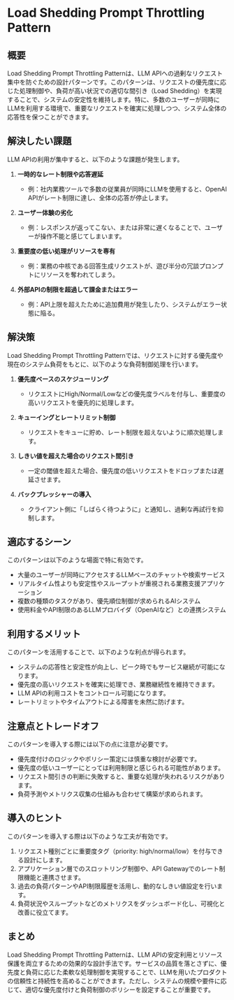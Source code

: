 # Load Shedding Prompt Throttling Pattern

## 概要

Load Shedding Prompt Throttling Patternは、LLM APIへの過剰なリクエスト集中を防ぐための設計パターンです。このパターンは、リクエストの優先度に応じた処理制御や、負荷が高い状況での適切な間引き（Load Shedding）を実現することで、システムの安定性を維持します。特に、多数のユーザーが同時にLLMを利用する環境で、重要なリクエストを確実に処理しつつ、システム全体の応答性を保つことができます。

## 解決したい課題

LLM APIの利用が集中すると、以下のような課題が発生します。

1. **一時的なレート制限や応答遅延**
   - 例：社内業務ツールで多数の従業員が同時にLLMを使用すると、OpenAI APIがレート制限に達し、全体の応答が停止します。

2. **ユーザー体験の劣化**
   - 例：レスポンスが返ってこない、または非常に遅くなることで、ユーザーが操作不能と感じてしまいます。

3. **重要度の低い処理がリソースを専有**
   - 例：業務の中核である回答生成リクエストが、遊び半分の冗談プロンプトにリソースを奪われてしまう。

4. **外部APIの制限を超過して課金またはエラー**
   - 例：API上限を超えたために追加費用が発生したり、システムがエラー状態に陥る。

## 解決策

Load Shedding Prompt Throttling Patternでは、リクエストに対する優先度や現在のシステム負荷をもとに、以下のような負荷制御処理を行います。

1. **優先度ベースのスケジューリング**
   - リクエストにHigh/Normal/Lowなどの優先度ラベルを付与し、重要度の高いリクエストを優先的に処理します。

2. **キューイングとレートリミット制御**
   - リクエストをキューに貯め、レート制限を超えないように順次処理します。

3. **しきい値を超えた場合のリクエスト間引き**
   - 一定の閾値を超えた場合、優先度の低いリクエストをドロップまたは遅延させます。

4. **バックプレッシャーの導入**
   - クライアント側に「しばらく待つように」と通知し、過剰な再試行を抑制します。

## 適応するシーン

このパターンは以下のような場面で特に有効です。

- 大量のユーザーが同時にアクセスするLLMベースのチャットや検索サービス
- リアルタイム性よりも安定性やスループットが重視される業務支援アプリケーション
- 複数の種類のタスクがあり、優先順位制御が求められるAIシステム
- 使用料金やAPI制限のあるLLMプロバイダ（OpenAIなど）との連携システム

## 利用するメリット

このパターンを活用することで、以下のような利点が得られます。

- システムの応答性と安定性が向上し、ピーク時でもサービス継続が可能になります。
- 優先度の高いリクエストを確実に処理でき、業務継続性を維持できます。
- LLM APIの利用コストをコントロール可能になります。
- レートリミットやタイムアウトによる障害を未然に防げます。

## 注意点とトレードオフ

このパターンを導入する際には以下の点に注意が必要です。

- 優先度付けのロジックやポリシー策定には慎重な検討が必要です。
- 優先度の低いユーザーにとっては利用制限と感じられる可能性があります。
- リクエスト間引きの判断に失敗すると、重要な処理が失われるリスクがあります。
- 負荷予測やメトリクス収集の仕組みも合わせて構築が求められます。

## 導入のヒント

このパターンを導入する際は以下のような工夫が有効です。

1. リクエスト種別ごとに重要度タグ（priority: high/normal/low）を付与できる設計にします。
2. アプリケーション層でのスロットリング制御や、API Gatewayでのレート制限機能と連携させます。
3. 過去の負荷パターンやAPI制限履歴を活用し、動的なしきい値設定を行います。
4. 負荷状況やスループットなどのメトリクスをダッシュボード化し、可視化と改善に役立てます。

## まとめ

Load Shedding Prompt Throttling Patternは、LLM APIの安定利用とリソース保護を両立するための効果的な設計手法です。サービスの品質を落とさずに、優先度と負荷に応じた柔軟な処理制御を実現することで、LLMを用いたプロダクトの信頼性と持続性を高めることができます。ただし、システムの規模や要件に応じて、適切な優先度付けと負荷制御のポリシーを設定することが重要です。
